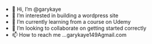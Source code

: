- 👋 Hi, I’m @garykaye
- 👀 I’m interested in building a wordpress site
- 🌱 I’m currently learning from a course on Udemy
- 💞️ I’m looking to collaborate on getting started correctly
- 📫 How to reach me ...garykaye149Agmail.com

<!---
garykaye/garykaye is a ✨ special ✨ repository because its `README.md` (this file) appears on your GitHub profile.
You can click the Preview link to take a look at your changes.
--->
